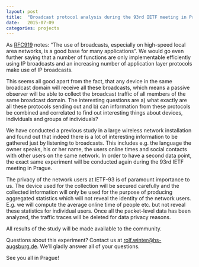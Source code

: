 ```yaml
---
layout: post
title:  "Broadcast protocol analysis during the 93rd IETF meeting in Prague" 
date:   2015-07-09
categories: projects
---
```

As [RFC919] notes: “The use of broadcasts, especially on high-speed local area networks, is a good base for many applications”. We would go even further saying that a number of functions are only implementable efficiently using IP broadcasts and an increasing number of application layer protocols make use of IP broadcasts.

This seems all good apart from the fact, that any device in the same broadcast domain will receive all these broadcasts, which means a passive observer will be able to collect the broadcast traffic of all members of the same broadcast domain. The interesting questions are a) what exactly are all these protocols sending out and b) can information from these protocols be combined and correlated to find out interesting things about devices, individuals and groups of individuals?

We have conducted a previous study in a large wireless network installation and found out that indeed there is a lot of interesting information to be gathered just by listening to broadcasts. This includes e.g. the language the owner speaks, his or her name, the users online times and social contacts with other users on the same network. In order to have a second data point, the exact same experiment will be conducted again during the 93rd IETF meeting in Prague.

The privacy of the network users at IETF-93 is of paramount importance to us. 
The device used for the collection will be secured carefully and the collected 
information will only be used for the purpose of producing aggregated statistics
which will not reveal the identity of the network users. E.g. we will compute 
the average online time of people etc. but not reveal these statistics for 
individual users. Once all the packet-level data has been analyzed, the traffic 
traces will be deleted for data privacy reasons.

All results of the study will be made available to the community.

Questions about this experiment? Contact us at <rolf.winter@hs-augsburg.de>. We’ll gladly answer all of your questions.

See you all in Prague!


[RFC919]: https://tools.ietf.org/html/rfc919 

